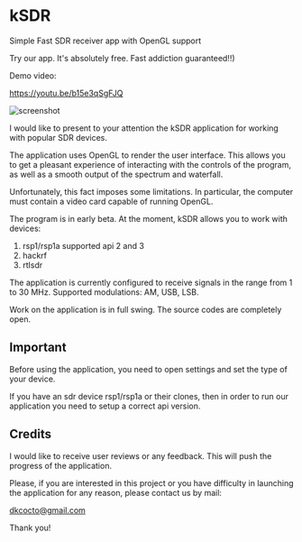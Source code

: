 # kSDR
Simple Fast SDR receiver app with OpenGL support

Try our app. It's absolutely free. Fast addiction guaranteed!!)

Demo video: <br>

https://youtu.be/b15e3qSgFJQ

![screenshot](https://user-images.githubusercontent.com/5113949/225674437-c7d52a23-e4cd-4907-a7e1-7a929eeca3c3.jpg)

I would like to present to your attention the kSDR application for working with popular SDR devices.

The application uses OpenGL to render the user interface. This allows you to get a pleasant experience of interacting with the controls of the program, as well as a smooth output of the spectrum and waterfall.

Unfortunately, this fact imposes some limitations. In particular, the computer must contain a video card capable of running OpenGL.

The program is in early beta. At the moment, kSDR allows you to work with devices:
1) rsp1/rsp1a supported api 2 and 3
2) hackrf
3) rtlsdr

The application is currently configured to receive signals in the range from 1 to 30 MHz. Supported modulations: AM, USB, LSB.

Work on the application is in full swing. The source codes are completely open.

<b>Important</b><br>
------

Before using the application, you need to open settings and set the type of your device.

If you have an sdr device rsp1/rsp1a or their clones, then in order to run our application you need to setup a correct 
api version.

Credits
---
I would like to receive user reviews or any feedback. This will push the progress of the application.

Please, if you are interested in this project or you have difficulty in launching the application for any reason, please contact us by mail:

dkcocto@gmail.com

Thank you!
